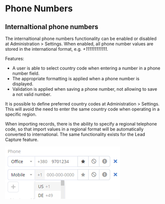 # Phone Numbers

## Internaltional phone numbers

The internaltional phone numbers functionality can be enabled or disabled at Administration > Settings. When enabled, all phone number values are stored in the international format, e.g. *+111111111111*.

Features:

* A user is able to select country code when entering a number in a phone number field.
* The appropriate formatting is applied when a phone number is displayed.
* Validation is applied when saving a phone number, not allowing to save a not valid number.

It is possible to define preferred country codes at Administration > Settings. This will avoid the need to enter the same country code when operating in a specific region.

When importing records, there is the ability to specify a regional telephone code, so that import values in a regional format will be automatically converted to international. The same functionality exists for the Lead Capture feature.

![Phone numbers](../_static/images/administration/phone-numbers/phone-numbers.png)
